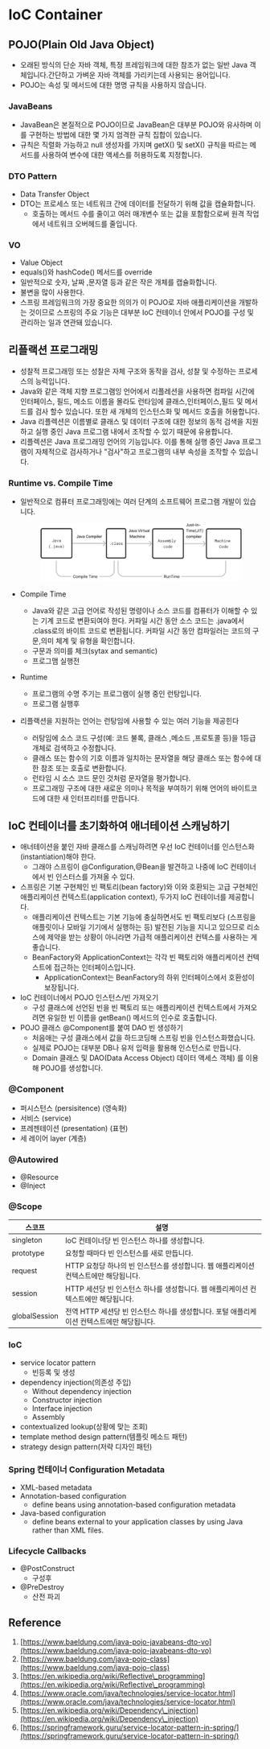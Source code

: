 # IoC Container

## POJO(Plain Old Java Object)

* 오래된 방식의 단순 자바 객체, 특정 프레임워크에 대한 참조가 없는 일반 Java 객체입니다.간단하고 가벼운 자바 객체를 가리키는데 사용되는 용어입니다.
* POJO는 속성 및 메서드에 대한 명명 규칙을 사용하지 않습니다.

### JavaBeans

* JavaBean은 본질적으로 POJO이므로 JavaBean은 대부분 POJO와 유사하며 이를 구현하는 방법에 대한 몇 가지 엄격한 규칙 집합이 있습니다.
* 규칙은 직렬화 가능하고 null 생성자를 가지며 getX() 및 setX() 규칙을 따르는 메서드를 사용하여 변수에 대한 액세스를 허용하도록 지정합니다.

### DTO Pattern

* Data Transfer Object
* DTO는 프로세스 또는 네트워크 간에 데이터를 전달하기 위해 값을 캡슐화합니다.
  * 호출하는 메서드 수를 줄이고 여러 매개변수 또는 값을 포함함으로써 원격 작업에서 네트워크 오버헤드를 줄입니다.

### VO

* Value Object
* equals()와 hashCode() 메서드를 override
* 일반적으로 숫자, 날짜 ,문자열 등과 같은 작은 개체를 캡슐화합니다.
* 불변을 많이 사용한다.
* 스프링 프레임워크의 가장 중요한 의의가 이 POJO로 자바 애플리케이션을 개발하는 것이므로 스프링의 주요 기능은 대부분 IoC 컨테이너 안에서 POJO를 구성 및 관리하는 일과 연관돼 있습니다.

## 리플랙션 프로그래밍

* 성찰적 프로그래밍 또는 성찰은 자체 구조와 동작을 검사, 성찰 및 수정하는 프로세스의 능력입니다.
* Java와 같은 객체 지향 프로그램잉 언어에서 리플레션을 사용하면 컴파일 시간에 인터페이스, 필드, 메소드 이름을 몰라도 런타임에 클래스,인터페이스,필드 및 메서드를 검사 할수 있습니다. 또한 새 개체의 인스턴스화 및 메서드 호출을 허용합니다.
* Java 리플렉션은 이름별로 클래스 및 데이터 구조에 대한 정보의 동적 검색을 지원하고 실행 중인 Java 프로그램 내에서 조작할 수 있기 때문에 유용합니다.
* 리플렉션은 Java 프로그래밍 언어의 기능입니다. 이를 통해 실행 중인 Java 프로그램이 자체적으로 검사하거나 "검사"하고 프로그램의 내부 속성을 조작할 수 있습니다.

### Runtime vs. Compile Time

*   일반적으로 컴퓨터 프로그래밍에는 여러 단계의 소프트웨어 프로그램 개발이 있습니다.



    <figure><img src="../../.gitbook/assets/image (9).png" alt=""><figcaption></figcaption></figure>
* Compile Time
  * Java와 같은 고급 언어로 작성된 명령이나 소스 코드를 컴퓨터가 이해할 수 있는 기계 코드로 변환되여야 한다. 커파일 시간 동안 소스 코드는 .java에서 .class로의 바이트 코드로 변환됩니다. 커파일 시간 동안 컴파일러는 코드의 구문,의미 체계 및 유형을 확인합니다.
  * 구문과 의미를 체크(sytax and semantic)
  * 프로그맴 실행전
* Runtime
  * 프로그램의 수명 주기는 프로그램이 실행 중인 런탕입니다.
  * 프로그램 실행후
* 리플랙션을 지원하는 언어는 런탕임에 사용할 수 있는 여러 기능을 제공힌다
  * 러탕임에 소스 코드 구성(예: 코드 불록, 클래스 ,메소드 ,프로토콜 등)을 1등급 개체로 검색하고 수정합니다.
  * 클래스 또는 함수의 기호 이름과 일치하는 문자열을 해당 클래스 또는 함수에 대한 참조 또는 호출로 변환합니다.
  * 런타임 시 소스 코드 문인 것처럼 문자열을 평가합니다.
  * 프로그래밍 구조에 대한 새로운 의미나 목적을 부여하기 위해 언어의 바이트코드에 대한 새 인터프리터를 만듭니다.

## IoC 컨테이너를 초기화하여 애너테이션 스캐닝하기

* 애너테이션을 붙인 자바 클래스를 스캐닝하려면 우선 IoC 컨테이너를 인스턴스화(instantiation)해야 한다.
  * 그래야 스프링이 @Configuration,@Bean을 발견하고 나중에 IoC 컨테이너에서 빈 인스터스를 가져올 수 있다.
* 스프링은 기본 구현체인 빈 팩토리(bean factory)와 이와 호환되는 고급 구현체인 애플리케이션 컨텍스트(application context), 두가지 IoC 컨테이너를 제공합니다.
  * 애플리케이션 컨텍스트는 기본 기능에 충실하면서도 빈 팩토리보다 (스프링을 애플릿이나 모바일 기기에서 실행하는 등) 발전된 기능을 지니고 있으므로 리소스에 제약을 받는 상황이 아니라면 가급적 애플리케이션 컨텍스를 사용하는 게 좋습니다.
  * BeanFactory와 ApplicationContext는 각각 빈 팩토리와 애플리케이션 컨텍스트에 접근하는 인터페이스입니다.
    * ApplicationContext는 BeanFactory의 하위 인터페이스에서 호환성이 보장됩니다.
* IoC 컨테이너에서 POJO 인스턴스/빈 가져오기
  * 구성 클래스에 선언된 빈을 빈 팩토리 또는 애플리케이션 컨텍스트에서 가져오려면 유일한 빈 이름을 getBean() 메서드의 인수로 호출합니다.
* POJO 클래스 @Component를 붙여 DAO 빈 생성하기
  * 처음애는 구성 클래스에서 값을 하드코딩해 스프링 빈을 인스턴스화했습니다.
  * 실제로 POJO는 대부분 DB나 유저 입력을 활용해 인스턴스로 만듭니다.
  * Domain 클래스 및 DAO(Data Access Object) 데이터 액세스 객체) 를 이용해 POJO를 생성합니다.

### @Component

* 퍼시스턴스 (persisitence) (영속화)
* 서비스 (service)
* 프레젠테이션 (presentation) (표현)
* 세 레이어 layer (계층)

### @Autowired

* @Resource
* @Inject

### @Scope

| 스코프           | 설명                                                    |
| ------------- | ----------------------------------------------------- |
| singleton     | IoC 컨테이너당 빈 인스턴스 하나를 생성합니다.                           |
| prototype     | 요청할 때마다 빈 인스턴스를 새로 만듭니다.                              |
| request       | HTTP 요청당 하나의 빈 인스턴스를 생성합니다. 웹 애플리케이션 컨텍스트에만 해당됩니다.    |
| session       | HTTP 세션당 빈 인스턴스 하나를 생성합니다. 웹 애플리케이션 컨텍스트에만 해당됩니다.     |
| globalSession | 전역 HTTP 세션당 빈 인스턴스 하나를 생성합니다. 포털 애플리케이션 컨텍스트에만 해당됩니다. |

### IoC

* service locator pattern
  * 빈등록 및 생성
* dependency injection(의존성 주입)
  * Without dependency injection
  * Constructor injection
  * Interface injection
  * Assembly
* contextualized lookup(상황에 맞는 조회)
* template method design pattern(템플릿 메소드 패턴)
* strategy design pattern(저략 디자인 패턴)

### Spring 컨테이너 Configuration Metadata

* XML-based metadata
* Annotation-based configuration
  * define beans using annotation-based configuration metadata
* Java-based configuration
  * define beans external to your application classes by using Java rather than XML files.

### Lifecycle Callbacks

* @PostConstruct
  * 구성후
* @PreDestroy
  * 산전 파괴

## Reference

1. [https://www.baeldung.com/java-pojo-javabeans-dto-vo](https://www.baeldung.com/java-pojo-javabeans-dto-vo)
2. [https://www.baeldung.com/java-pojo-class](https://www.baeldung.com/java-pojo-class)
3. [https://en.wikipedia.org/wiki/Reflective\_programming](https://en.wikipedia.org/wiki/Reflective\_programming)
4. [https://www.oracle.com/java/technologies/service-locator.html](https://www.oracle.com/java/technologies/service-locator.html)
5. [https://en.wikipedia.org/wiki/Dependency\_injection](https://en.wikipedia.org/wiki/Dependency\_injection)
6. [https://springframework.guru/service-locator-pattern-in-spring/](https://springframework.guru/service-locator-pattern-in-spring/)
